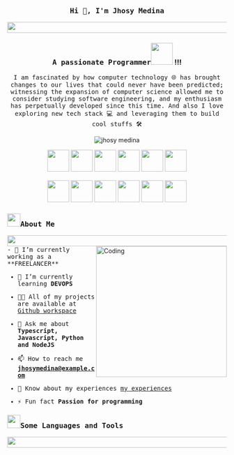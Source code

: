 <h3 align="center"><samp>Hi 👋, I'm Jhosy Medina</samp></h3>
<img src="https://i.imgur.com/dBaSKWF.gif" height="25" width="1000">
<h3 align="center"><samp>A passionate Programmer</samp><img src="https://media.giphy.com/media/WUlplcMpOCEmTGBtBW/giphy.gif" width="50"> !!!</h3>
<p align="center"><samp>I am fascinated by how computer technology 🌐 has brought changes to our lives that could never have been predicted; witnessing the expansion of computer science allowed me to consider studying software engineering, and my enthusiasm has perpetually developed since this time. And also I love exploring new tech stack 💻 and leveraging them to build cool stuffs 🛠️</samp></p>
<p align="center"> 
 <img src="https://komarev.com/ghpvc/?username=jhosymedina&label=Profile%20views&color=0e75b6&style=flat" alt="jhosy medina" /> 
</p>

<div align="center">
  <img src="https://techstack-generator.vercel.app/python-icon.svg" width="50" height="50" />
  <img src="https://techstack-generator.vercel.app/ts-icon.svg" width="50" height="50" />
  <img src="https://techstack-generator.vercel.app/js-icon.svg" width="50" height="50" />
  <img src="https://techstack-generator.vercel.app/react-icon.svg" width="50" height="50" />
  <img src="https://techstack-generator.vercel.app/django-icon.svg" width="50" height="50" />
  <img src="https://techstack-generator.vercel.app/mysql-icon.svg" width="50" height="50" />
</div>

<br>

<div align="center">
  <img src="https://techstack-generator.vercel.app/docker-icon.svg" width="50" height="50" />
  <img src="https://techstack-generator.vercel.app/aws-icon.svg" width="50" height="50" />
  <img src="https://techstack-generator.vercel.app/nginx-icon.svg" width="50" height="50" />
  <img src="https://techstack-generator.vercel.app/github-icon.svg" width="50" height="50" />
  <img src="https://techstack-generator.vercel.app/restapi-icon.svg" width="50" height="50" />
  <img src="https://techstack-generator.vercel.app/graphql-icon.svg" width="50" height="50" />
</div>

<h3><img src="https://raw.githubusercontent.com/nixin72/nixin72/master/wave.gif" width="30px"><samp>About Me</samp></h3>
<img src="https://i.imgur.com/dBaSKWF.gif" height="25" width="1000">
<img align="right" alt="Coding" width="300" src="https://user-images.githubusercontent.com/74038190/229223263-cf2e4b07-2615-4f87-9c38-e37600f8381a.gif">
<samp>
- 🔭 I’m currently working as a **FREELANCER**

- 🌱 I’m currently learning **DEVOPS**

- 👨‍💻 All of my projects are available at [Github workspace](https://github.com/jhosymedina)

- 💬 Ask me about **Typescript, Javascript, Python and NodeJS**

- 📫 How to reach me **jhosymedina@example.com**

- 📄 Know about my experiences [my experiences](https://github.com/jhosymedina)

- ⚡ Fun fact **Passion for programming**
</samp>

<h3><img src="https://media2.giphy.com/media/QssGEmpkyEOhBCb7e1/giphy.gif" width="30px"><samp>Some Languages and Tools</samp></h3>
<img src="https://i.imgur.com/dBaSKWF.gif" height="25" width="1000">
<!-- Aquí continúan las secciones de tecnologías como en el original -->
